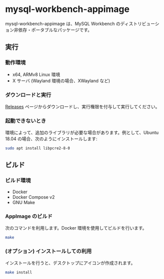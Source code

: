 # mysql-workbench-appimage

mysql-workbench-appimage は、MySQL Workbench のディストリビューション非依存・ポータブルなパッケージです。


## 実行

### 動作環境

* x64, ARMv8 Linux 環境
* X サーバ (Wayland 環境の場合、XWayland など)


### ダウンロードと実行

[Releases](https://github.com/latonaio/mysql-workbench-appimage/releases) ページからダウンロードし、実行権限を付与して実行してください。


### 起動できないとき

環境によって、追加のライブラリが必要な場合があります。例として、Ubuntu 18.04 の場合、次のようにインストールします:

```sh
sudo apt install libpcre2-8-0
```


## ビルド

### ビルド環境
* Docker
* Docker Compose v2
* GNU Make


### AppImage のビルド

次のコマンドを利用します。Docker 環境を使用してビルドを行います。

```sh
make
```


### (オプション) インストールしての利用

インストールを行うと、デスクトップにアイコンが作成されます。

```sh
make install
```
